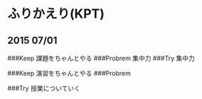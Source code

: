 # ふりかえり(KPT)

## 2015 07/01

###Keep
課題をちゃんとやる
###Probrem
集中力
###Try
集中力

###Keep
演習をちゃんとやる
###Probrem

###Try
授業についていく
